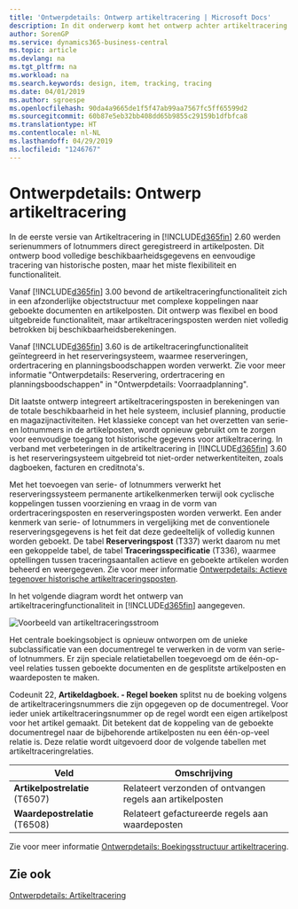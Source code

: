 ```yaml
---
title: 'Ontwerpdetails: Ontwerp artikeltracering | Microsoft Docs'
description: In dit onderwerp komt het ontwerp achter artikeltracering in Business Central aan bod.
author: SorenGP
ms.service: dynamics365-business-central
ms.topic: article
ms.devlang: na
ms.tgt_pltfrm: na
ms.workload: na
ms.search.keywords: design, item, tracking, tracing
ms.date: 04/01/2019
ms.author: sgroespe
ms.openlocfilehash: 90da4a9665de1f5f47ab99aa7567fc5ff65599d2
ms.sourcegitcommit: 60b87e5eb32bb408dd65b9855c29159b1dfbfca8
ms.translationtype: HT
ms.contentlocale: nl-NL
ms.lasthandoff: 04/29/2019
ms.locfileid: "1246767"
---
```

# <a name="design-details-item-tracking-design"></a>Ontwerpdetails: Ontwerp artikeltracering
In de eerste versie van Artikeltracering in [!INCLUDE[d365fin](includes/d365fin_md.md)] 2.60 werden serienummers of lotnummers direct geregistreerd in artikelposten. Dit ontwerp bood volledige beschikbaarheidsgegevens en eenvoudige tracering van historische posten, maar het miste flexibiliteit en functionaliteit.  

Vanaf [!INCLUDE[d365fin](includes/d365fin_md.md)] 3.00 bevond de artikeltraceringfunctionaliteit zich in een afzonderlijke objectstructuur met complexe koppelingen naar geboekte documenten en artikelposten. Dit ontwerp was flexibel en bood uitgebreide functionaliteit, maar artikeltraceringsposten werden niet volledig betrokken bij beschikbaarheidsberekeningen.  

Vanaf [!INCLUDE[d365fin](includes/d365fin_md.md)] 3.60 is de artikeltraceringfunctionaliteit geïntegreerd in het reserveringsysteem, waarmee reserveringen, ordertracering en planningsboodschappen worden verwerkt. Zie voor meer informatie "Ontwerpdetails: Reservering, ordertracering en planningsboodschappen" in "Ontwerpdetails: Voorraadplanning".  

Dit laatste ontwerp integreert artikeltraceringsposten in berekeningen van de totale beschikbaarheid in het hele systeem, inclusief planning, productie en magazijnactiviteiten. Het klassieke concept van het overzetten van serie- en lotnummers in de artikelposten, wordt opnieuw gebruikt om te zorgen voor eenvoudige toegang tot historische gegevens voor artikeltracering. In verband met verbeteringen in de artikeltracering in [!INCLUDE[d365fin](includes/d365fin_md.md)] 3.60 is het reserveringsysteem uitgebreid tot niet-order netwerkentiteiten, zoals dagboeken, facturen en creditnota's.  

Met het toevoegen van serie- of lotnummers verwerkt het reserveringssysteem permanente artikelkenmerken terwijl ook cyclische koppelingen tussen voorziening en vraag in de vorm van ordertraceringsposten en reserveringsposten worden verwerkt. Een ander kenmerk van serie- of lotnummers in vergelijking met de conventionele reserveringsgegevens is het feit dat deze gedeeltelijk of volledig kunnen worden geboekt. De tabel **Reserveringspost** (T337) werkt daarom nu met een gekoppelde tabel, de tabel **Traceringsspecificatie** (T336), waarmee optellingen tussen traceringsaantallen actieve en geboekte artikelen worden beheerd en weergegeven. Zie voor meer informatie [Ontwerpdetails: Actieve tegenover historische artikeltraceringsposten](design-details-active-versus-historic-item-tracking-entries.md).  

In het volgende diagram wordt het ontwerp van artikeltraceringfunctionaliteit in [!INCLUDE[d365fin](includes/d365fin_md.md)] aangegeven.  

![Voorbeeld van artikeltraceringsstroom](media/design_details_item_tracking_design.png "Voorbeeld van artikeltraceringsstroom")  

Het centrale boekingsobject is opnieuw ontworpen om de unieke subclassificatie van een documentregel te verwerken in de vorm van serie- of lotnummers. Er zijn speciale relatietabellen toegevoegd om de één-op-veel relaties tussen geboekte documenten en de gesplitste artikelposten en waardeposten te maken.  

Codeunit 22, **Artikeldagboek. - Regel boeken** splitst nu de boeking volgens de artikeltraceringsnummers die zijn opgegeven op de documentregel. Voor ieder uniek artikeltraceringsnummer op de regel wordt een eigen artikelpost voor het artikel gemaakt. Dit betekent dat de koppeling van de geboekte documentregel naar de bijbehorende artikelposten nu een één-op-veel relatie is. Deze relatie wordt uitgevoerd door de volgende tabellen met artikeltraceringrelaties.  

|Veld|Omschrijving|  
|---------------|---------------------------------------|  
|**Artikelpostrelatie** (T6507)|Relateert verzonden of ontvangen regels aan artikelposten|  
|**Waardepostrelatie** (T6508)|Relateert gefactureerde regels aan waardeposten|  

Zie voor meer informatie [Ontwerpdetails: Boekingsstructuur artikeltracering](design-details-item-tracking-posting-structure.md).  

## <a name="see-also"></a>Zie ook  
[Ontwerpdetails: Artikeltracering](design-details-item-tracking.md)
